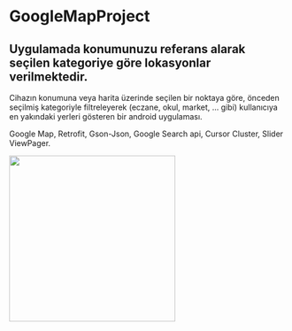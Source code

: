 # GoogleMapProject
## Uygulamada konumunuzu referans alarak seçilen kategoriye göre lokasyonlar verilmektedir. 
Cihazın konumuna veya harita üzerinde seçilen bir noktaya göre, önceden seçilmiş kategoriyle filtreleyerek (eczane, okul, market, ... gibi) kullanıcıya en yakındaki yerleri gösteren bir android uygulaması.

Google Map,
Retrofit,
Gson-Json,
Google Search api,
Cursor Cluster,
Slider ViewPager.
<p float="center">
<img src="http://resimag.com/p1/cf3bb110bf.png" width="300"/>
</p>
